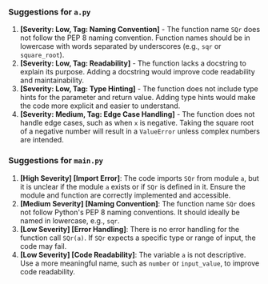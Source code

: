 ### Suggestions for `a.py`

1. **[Severity: Low, Tag: Naming Convention]** - The function name `SQr` does not follow the PEP 8 naming convention. Function names should be in lowercase with words separated by underscores (e.g., `sqr` or `square_root`).
2. **[Severity: Low, Tag: Readability]** - The function lacks a docstring to explain its purpose. Adding a docstring would improve code readability and maintainability.
3. **[Severity: Low, Tag: Type Hinting]** - The function does not include type hints for the parameter and return value. Adding type hints would make the code more explicit and easier to understand.
4. **[Severity: Medium, Tag: Edge Case Handling]** - The function does not handle edge cases, such as when `x` is negative. Taking the square root of a negative number will result in a `ValueError` unless complex numbers are intended.

### Suggestions for `main.py`

1. **[High Severity] [Import Error]**: The code imports `SQr` from module `a`, but it is unclear if the module `a` exists or if `SQr` is defined in it. Ensure the module and function are correctly implemented and accessible.
2. **[Medium Severity] [Naming Convention]**: The function name `SQr` does not follow Python's PEP 8 naming conventions. It should ideally be named in lowercase, e.g., `sqr`.
3. **[Low Severity] [Error Handling]**: There is no error handling for the function call `SQr(a)`. If `SQr` expects a specific type or range of input, the code may fail.
4. **[Low Severity] [Code Readability]**: The variable `a` is not descriptive. Use a more meaningful name, such as `number` or `input_value`, to improve code readability.

